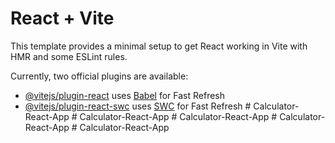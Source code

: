 # React + Vite

This template provides a minimal setup to get React working in Vite with HMR and some ESLint rules.

Currently, two official plugins are available:

- [@vitejs/plugin-react](https://github.com/vitejs/vite-plugin-react/blob/main/packages/plugin-react/README.md) uses [Babel](https://babeljs.io/) for Fast Refresh
- [@vitejs/plugin-react-swc](https://github.com/vitejs/vite-plugin-react-swc) uses [SWC](https://swc.rs/) for Fast Refresh
#   C a l c u l a t o r - R e a c t - A p p  
 #   C a l c u l a t o r - R e a c t - A p p  
 #   C a l c u l a t o r - R e a c t - A p p  
 #   C a l c u l a t o r - R e a c t - A p p  
 #   C a l c u l a t o r - R e a c t - A p p  
 